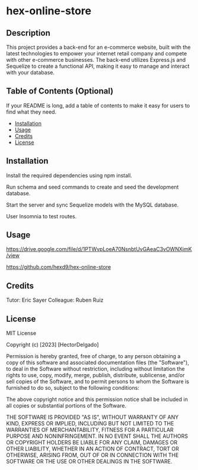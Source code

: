 # hex-online-store

## Description

This project provides a back-end for an e-commerce website, built with the latest technologies to empower your internet retail company and compete with other e-commerce businesses. The back-end utilizes Express.js and Sequelize to create a functional API, making it easy to manage and interact with your database.

## Table of Contents (Optional)

If your README is long, add a table of contents to make it easy for users to find what they need.

- [Installation](#installation)
- [Usage](#usage)
- [Credits](#credits)
- [License](#license)

## Installation

Install the required dependencies using npm install.

Run schema and seed commands to create and seed the development database.

Start the server and sync Sequelize models with the MySQL database.

User Insomnia to test routes.

## Usage

https://drive.google.com/file/d/1PTWvpLoeA70NsnbtUvGAeaC3vOWNXjmK/view

https://github.com/hexd9/hex-online-store



## Credits

Tutor: Eric Sayer
Colleague: Ruben Ruiz

## License

MIT License

Copyright (c) [2023] [HectorDelgado]

Permission is hereby granted, free of charge, to any person obtaining a copy of this software and associated documentation files (the "Software"), to deal in the Software without restriction, including without limitation the rights to use, copy, modify, merge, publish, distribute, sublicense, and/or sell copies of the Software, and to permit persons to whom the Software is furnished to do so, subject to the following conditions:

The above copyright notice and this permission notice shall be included in all copies or substantial portions of the Software.

THE SOFTWARE IS PROVIDED "AS IS", WITHOUT WARRANTY OF ANY KIND, EXPRESS OR IMPLIED, INCLUDING BUT NOT LIMITED TO THE WARRANTIES OF MERCHANTABILITY, FITNESS FOR A PARTICULAR PURPOSE AND NONINFRINGEMENT. IN NO EVENT SHALL THE AUTHORS OR COPYRIGHT HOLDERS BE LIABLE FOR ANY CLAIM, DAMAGES OR OTHER LIABILITY, WHETHER IN AN ACTION OF CONTRACT, TORT OR OTHERWISE, ARISING FROM, OUT OF OR IN CONNECTION WITH THE SOFTWARE OR THE USE OR OTHER DEALINGS IN THE SOFTWARE.